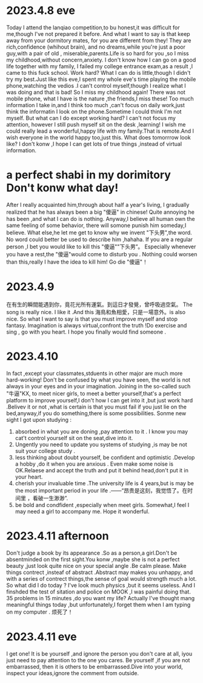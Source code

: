 # 2023.4.8 eve
Today I attend the lanqiao competition,to bu honest,it was difficult
for me,though I've not prepared it before.
And what I want to say is that keep away from your dormitory mates,
for you are different from they! They are rich,confidence (whihout brain),
and no dreams,while you're just a poor guy,with a pair of old ,
miserable,parents.Life is so hard for you ,so I miss my childhood,without
concern,anxiety.
I don't know how I can go on a good life together with my family,
I failed my college entrance exam,as a result ,I came to this fuck school.
Work hard? What I can do is little,though I didn't try my best.Just like
this eve,I spent my whole eve's time playing the mobile phone,watching 
the vedios .I can't control myself,though I realize what I was doing and
that is bad! So I miss my childhood again! There was not mobile phone,
what I have is the nature ,the friends,I miss these!
Too much information I take in,and I think too much ,can't focus on daily
work,just think the informatin I look on the phone.Sometime I could think
I'm not myself.
But what can I do except working hard? I can't not focus my attention,
however I still push myself sit on the desk ,learning! 
I wish me could really lead a wonderful,happy life with my family.That 
is remote.And I wish everyone in the world happy too,just this.
What does tomorrrow look like? I don't konw ,I hope I can get lots of
true things ,instead of virtual information.
# a perfect shabi in my dorimitory Don't konw what day!
After I really acquainted him,through about half a year's living,
I gradually realized that he has always been a big "傻逼" in chinese!
Quite annoying he has been ,and what I can do is nothing.
Anyway,I believe all human own the same feeling of some behavior,
there will somone punish him someday,I believe.
What else,he let me get to know why we invent "下头男",the word. No
word could better be used to describe him ,hahaha.
If you are a regular person ,I bet you would like to kill this "傻逼""下头男”。
Especially  whenever you have a rest,the "傻逼"would come to disturb you .
Nothing could worsen than this,really I have the idea to kill him!
Go die "傻逼"！
# 2023.4.9
在有生的瞬間能遇到你，竟花光所有運氣。到這日才發覺，曾呼吸過空氣。
The song is really nice. I like it .And this
海鳥和魚相愛，只是一場意外。is also nice.
So what I want to say is that you must improve myself and stop fantasy.
Imagination is always virtual,confront the truth !Do exercise and sing ,
go with you heart. I hope you finally would find someone .
# 2023.4.10
In fact ,except your classmates,stduents in other major are much more 
hard-working! Don't be confused by what you have seen, the world is not 
always in your eyes and in your imagination.
Joining in the so-called such "牛逼"KX, to meet nicer girls, to meet a better
yourself,that's a perfect platform to improve yourself,I don't how I can get
into it ,but just work hard .Belivev it or not ,what is certain is that 
you must fail if you just lie on the bed,anyway,if you do something,there
is some possibilities.
Sonme new sight I got upon studying :
1. absorbed in what you are doning ,pay attention to it . I know you may
cat't control yourself sit on the seat,dive into it.
2. Ungently you need to update you systems of studying ,is may be not suit
your college study .
3. less thinking about doubt yourself, be confident and optimistic .Develop
a hobby ,do it when you are anxious . Even make some noise is OK.Relaese 
and accept the truth and put it behind head,don't put it in your heart.
4. cherish your invaluable time .The university life is 4 years,but is may
be the most important period in your life .——“昂贵是这刻，我觉悟了。在时间里
，看破一生渺渺”.
5. be bold and condfident ,especially when meet girls. Somewhat,I feel I
may need a girl to accompany me. Hope it wonderful.
# 2023.4.11 afternoon
Don't judge a book by its appearance .So as a person,a girl.Don't be absentminded
on the first sight.You konw ,maybe she is not a perfect beauty ,just look
quite nice on your special angle .Be calm please.
Make things contrect ,insteaf of abstract .Abstract may makes you unhappy,
and with a series of contrect things,the sense of goal would strength much
a lot.
So what did I do today ? I've look much physics ,but it seems useless. And
I finshded the test of sitation and police on MOOK ,I was painful doing that.
35 problems in 15 minutes ,do you want my life?
Actually I've thought mang meaningful things today ,but unfortunately,I forget
them when I am typing on my computer . 烦死了！
# 2023.4.11 eve
I get one! It is be yourself ,and ignore the person you don't care at all,
iyou just need to pay attention to the one you cares. Be yourself ,if you are
not embarrassed, then it is others to be embarrassed.Dive into your world,
inspect your ideas,ignore the comment from outside.

